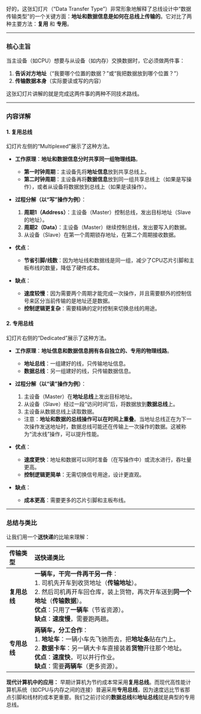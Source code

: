 好的，这张幻灯片（“Data Transfer Type”）非常形象地解释了总线设计中“数据传输类型”的一个关键方面：**地址和数据信息是如何在总线上传输的**。它对比了两种主要方法：**复用** 和 **专用**。

---

### 核心主旨

当主设备（如CPU）想要与从设备（如内存）交换数据时，它必须做两件事：
1.  **告诉对方地址**（“我要哪个位置的数据？”或“我把数据放到哪个位置？”）
2.  **传输数据本身**（实际要读或写的内容）

这张幻灯片讲解的就是完成这两件事的两种不同技术路线。

---

### 内容详解

#### 1. 复用总线

幻灯片左侧的“Multiplexed”展示了这种方法。

-   **工作原理**：**地址和数据信息分时共享同一组物理线路**。
    -   **第一时钟周期**：主设备先将**地址信息**放到共享总线上。
    -   **第二时钟周期**：主设备再将**数据信息**放到同一组共享总线上（如果是写操作），或者从设备将数据放到总线上（如果是读操作）。

-   **过程分解（以“写”操作为例）**：
    1.  **周期1（Address）**：主设备（Master）控制总线，发出目标地址（Slave的地址）。
    2.  **周期2（Data）**：主设备（Master）继续控制总线，发出要写入的数据。
    3.  从设备（Slave）在第一个周期锁存地址，在第二个周期接收数据。

-   **优点**：
    -   **节省引脚/线数**：因为地址线和数据线是同一组，减少了CPU芯片引脚和主板布线的数量，降低了硬件成本。
-   **缺点**：
    -   **速度较慢**：因为需要两个周期才能完成一次操作，并且需要额外的控制信号来区分当前传输的是地址还是数据。
    -   **控制逻辑更复杂**：需要精确的定时控制来切换总线的用途。

#### 2. 专用总线

幻灯片右侧的“Dedicated”展示了这种方法。

-   **工作原理**：**地址信息和数据信息拥有各自独立的、专用的物理线路**。
    -   **地址总线**：一组建好的线，只传输地址信息。
    -   **数据总线**：另一组建好的线，只传输数据信息。

-   **过程分解（以“读”操作为例）**：
    1.  主设备（Master）在**地址总线**上发出目标地址。
    2.  从设备（Slave）经过一段“访问时间”后，将数据放到**数据总线**上。
    3.  主设备从数据总线上读取数据。
    -   注意：**地址和数据的总线操作可以在时间上重叠**。当地址总线正在为下一次操作发送地址时，数据总线可能还在传输上一次操作的数据。这被称为“流水线”操作，可以提升性能。

-   **优点**：
    -   **速度更快**：地址和数据可以同时准备（在写操作中）或流水进行，吞吐量更高。
    -   **控制逻辑更简单**：无需切换信号用途，设计更直观。
-   **缺点**：
    -   **成本更高**：需要更多的芯片引脚和主板布线。

---

### 总结与类比

让我们用一个**送快递**的比喻来理解：

| 传输类型 | 送快递类比 |
| :--- | :--- |
| **复用总线** | **一辆车，干完一件再干另一件**：<br>1. 司机先开车到收货地址（**传输地址**）。<br>2. 然后司机再开车回仓库，装上货物，再次开车送到**同一个地址**（**传输数据**）。<br>**优点**：只用了**一辆车**（节省资源）。<br>**缺点**：**速度慢**，需要跑两趟。 |
| **专用总线** | **两辆车，分工合作**：<br>1. **地址车**：一辆小车先飞驰而去，把**地址条**贴在门上。<br>2. **数据卡车**：另一辆大卡车直接装着**货物**开往那个地址。<br>**优点**：**速度快**，可以并行作业。<br>**缺点**：需要**两辆车**（更多资源）。 |

**现代计算机中的应用：**
早期计算机为节约成本常采用**复用总线**。而现代高性能计算机系统（如CPU与内存之间的连接）普遍采用**专用总线**，因为速度远比节省那点引脚和线材的成本更重要。我们之前讨论的**数据总线**和**地址总线**就是典型的专用总线。